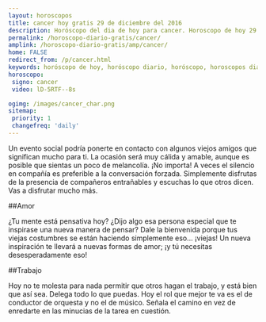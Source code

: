 ```yaml
---
layout: horoscopos
title: cancer hoy gratis 29 de diciembre del 2016 
description: Horóscopo del dia de hoy para cancer. Horoscopo de hoy 29 de diciembre del 2016. Las predicciones de amor, trabajo, vida personal gratis.
permalink: /horoscopo-diario-gratis/cancer/
amplink: /horoscopo-diario-gratis/amp/cancer/
home: FALSE
redirect_from: /p/cancer.html
keywords: horóscopo de hoy, horóscopo diario, horóscopo, horoscopos diarios gratis del dia de hoy, horóscopo diario gratis,horóscopo 2016, horóscopo esperanza gracia, horoscopo cancer hoy, horoscop, horóscopos gratis, horoscopo cancer, horoscopo cancer 2016, Tarot, Astrologia, Zodíaco, cancer, horoscopo gratis
horoscopo:
 signo: cancer
 video: lD-5RTF--8s

ogimg: /images/cancer_char.png
sitemap:
 priority: 1
 changefreq: 'daily'
---
```



Un evento social podría ponerte en contacto con algunos viejos amigos que significan mucho para ti. La ocasión será muy cálida y amable, aunque es posible que sientas un poco de melancolía. ¡No importa! A veces el silencio en compañía es preferible a la conversación forzada. Simplemente disfrutas de la presencia de compañeros entrañables y escuchas lo que otros dicen. Vas a disfrutar mucho más.

##Amor

¿Tu mente está pensativa hoy? ¿Dijo algo esa persona especial que te inspirase una nueva manera de pensar? Dale la bienvenida porque tus viejas costumbres se están haciendo simplemente eso... ¡viejas! Un nueva inspiración te llevará a nuevas formas de amor; ¡y tú necesitas desesperadamente eso!

##Trabajo

Hoy no te molesta para nada permitir que otros hagan el trabajo, y está bien que así sea. Delega todo lo que puedas. Hoy el rol que mejor te va es el de conductor de orquesta y no el de músico. Señala el camino en vez de enredarte en las minucias de la tarea en cuestión.